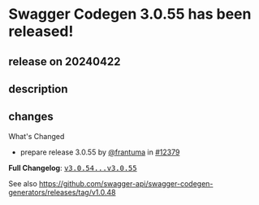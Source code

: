 # Swagger Codegen 3.0.55 has been released!

## release on 20240422

## description

## changes

What's Changed

* prepare release 3.0.55 by <a class="user-mention notranslate" data-hovercard-type="user" data-hovercard-url="/users/frantuma/hovercard" data-octo-click="hovercard-link-click" data-octo-dimensions="link_type:self" href="https://github.com/frantuma">@frantuma</a> in <a class="issue-link js-issue-link" data-error-text="Failed to load title" data-id="2256320354" data-permission-text="Title is private" data-url="https://github.com/swagger-api/swagger-codegen/issues/12379" data-hovercard-type="pull_request" data-hovercard-url="/swagger-api/swagger-codegen/pull/12379/hovercard" href="https://github.com/swagger-api/swagger-codegen/pull/12379">#12379</a>

<strong>Full Changelog</strong>: <a class="commit-link" href="https://github.com/swagger-api/swagger-codegen/compare/v3.0.54...v3.0.55"><tt>v3.0.54...v3.0.55</tt></a>

See also <a href="https://github.com/swagger-api/swagger-codegen-generators/releases/tag/v1.0.48">https://github.com/swagger-api/swagger-codegen-generators/releases/tag/v1.0.48</a>

